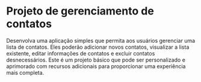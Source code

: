 # Projeto de gerenciamento de contatos
 Desenvolva uma aplicação simples que permita aos usuários gerenciar uma lista de contatos. Eles poderão adicionar novos contatos, visualizar a lista existente, editar informações de contatos e excluir contatos desnecessários. Este é um projeto básico que pode ser personalizado e aprimorado com recursos adicionais para proporcionar uma experiência mais completa.
